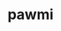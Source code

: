 ---
id: 921
title: pawmi
types: [electric]
image: https://raw.githubusercontent.com/PokeAPI/sprites/master/sprites/pokemon/921.png
---